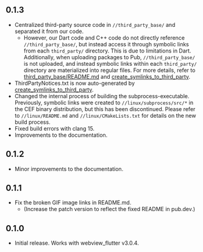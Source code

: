 ## 0.1.3

* Centralized third-party source code in `//third_party_base/` and separated it from our code.
  * However, our Dart code and C++ code do not directly reference `//third_party_base/`, but instead access it through symbolic links from each `third_party/` directory. This is due to limitations in Dart. Additionally, when uploading packages to Pub, `//third_party_base/` is not uploaded, and instead symbolic links within each `third_party/` directory are materialized into regular files. For more details, refer to [third_party_base/README.md](./third_party_base/README.md) and [create_symlinks_to_third_party](./create_symlinks_to_third_party.sh).
* ThirdPartyNotices.txt is now auto-generated by [create_symlinks_to_third_party](./create_symlinks_to_third_party.sh).
* Changed the internal process of building the subprocess-executable. Previously, symbolic links were created to `//linux/subprocess/src/*` in the CEF binary distribution, but this has been discontinued. Please refer to `//linux/README.md` and `//linux/CMakeLists.txt` for details on the new build process.
* Fixed build errors with clang 15.
* Improvements to the documentation.

## 0.1.2

* Minor improvements to the documentation.

## 0.1.1

* Fix the broken GIF image links in README.md.
    * (Increase the patch version to reflect the fixed README in pub.dev.)

## 0.1.0

* Initial release. Works with webview\_flutter v3.0.4.
